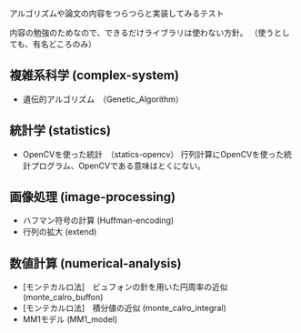アルゴリズムや論文の内容をつらつらと実装してみるテスト

内容の勉強のためなので、できるだけライブラリは使わない方針。
（使うとしても、有名どころのみ）

## 複雑系科学 (complex-system) ##
  * 遺伝的アルゴリズム　（Genetic\_Algorithm）

## 統計学 (statistics) ##
  * OpenCVを使った統計　（statics-opencv）
行列計算にOpenCVを使った統計プログラム、OpenCVである意味はとくにない。

## 画像処理 (image-processing) ##
  * ハフマン符号の計算 (Huffman-encoding)
  * 行列の拡大 (extend)

## 数値計算 (numerical-analysis) ##
  * [モンテカルロ法]　ビュフォンの針を用いた円周率の近似 (monte\_calro\_buffon)
  * [モンテカルロ法]　積分値の近似 (monte\_calro\_integral)
  * MM1モデル (MM1\_model)